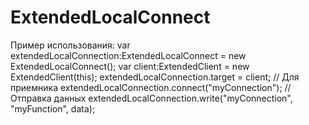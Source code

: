 # ExtendedLocalConnect
Пример использования:
var extendedLocalConnection:ExtendedLocalConnect = new ExtendedLocalConnect();
var client:ExtendedClient = new ExtendedClient(this);
extendedLocalConnection.target = client;
// Для приемника
extendedLocalConnection.connect("myConnection");
// Отправка данных
extendedLocalConnection.write("myConnection", "myFunction", data);
